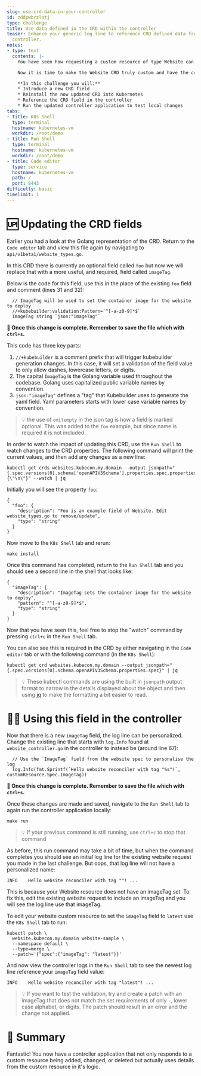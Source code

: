 ```yaml
---
slug: use-crd-data-in-your-controller
id: zddpwbrzlotj
type: challenge
title: Use data defined in the CRD within the controller
teaser: Enhance your generic log line to reference CRD defined data from inside your
  controller.
notes:
- type: text
  contents: |-
    You have seen how requesting a custom resource of type Website can trigger the controller application.

    Now it is time to make the Website CRD truly custom and have the controller use the custom data provided as a part of the CRD spec.

    **In this challenge you will:**
    * Introduce a new CRD field
    * Reinstall the now updated CRD into Kubernetes
    * Reference the CRD field in the controller
    * Run the updated controller application to test local changes
tabs:
- title: K8s Shell
  type: terminal
  hostname: kubernetes-vm
  workdir: /root/demo
- title: Run Shell
  type: terminal
  hostname: kubernetes-vm
  workdir: /root/demo
- title: Code editor
  type: service
  hostname: kubernetes-vm
  path: /
  port: 8443
difficulty: basic
timelimit: 1
---
```


🆙 Updating the CRD fields
==============

Earlier you had a look at the Golang representation of the CRD. Return to the `Code editor` tab and view this file again by navigating to `api/v1beta1/website_types.go`.

In this CRD there is currently an optional field called `foo` but now we will replace that with a more useful, and required, field called `imageTag`.

Below is the code for this field, use this in the place of the existing `foo` field and comment (lines 31 and 32):

```
  // ImageTag will be used to set the container image for the website to deploy
  //+kubebuilder:validation:Pattern=`^[-a-z0-9]*$`
  ImageTag string `json:"imageTag"`
```

**💾 Once this change is complete. Remember to save the file which with `ctrl+s`.**

This code has three key parts:

1. `//+kubebuilder` is a comment prefix that will trigger kubebuilder generation changes. In this case, it will set a validation of the field value to only allow dashes, lowercase letters, or digits.
2. The capital `ImageTag` is the Golang variable used throughout the codebase. Golang uses capitalized public variable names by convention.
3. `json:"imageTag"` defines a "tag" that Kubebuilder uses to generate the yaml field. Yaml parameters starts with lower case variable names by convention.

> 💡 the use of `omitempty` in the json tag is how a field is marked optional. This was added to the `foo` example, but since name is required it is not included.

In order to watch the impact of updating this CRD, use the `Run Shell` to watch changes to the CRD properties. The following command will print the current values, and then add any changes as a new line:

```
kubectl get crds websites.kubecon.my.domain --output jsonpath="{.spec.versions[0].schema['openAPIV3Schema'].properties.spec.properties}{\"\n\"}" --watch | jq
```

Initially you will see the property `foo`:

```
{
  "foo": {
    "description": "Foo is an example field of Website. Edit website_types.go to remove/update",
    "type": "string"
  }
}
```

Now move to the `K8s Shell` tab and rerun:

```
make install
```

Once this command has completed, return to the `Run Shell` tab and you should see a second line in the shell that looks like:

```
{
  "imageTag": {
    "description": "ImageTag sets the container image for the website to deploy",
    "pattern": "^[-a-z0-9]*$",
    "type": "string"
  }
}
```

Now that you have seen this, feel free to stop the "watch" command by pressing `ctrl+c` in the `Run Shell` tab.

You can also see this is required in the CRD by either navigating in the `Code editor` tab or with the following command (in the `K8s Shell`):

```
kubectl get crd websites.kubecon.my.domain --output jsonpath="{.spec.versions[0].schema.openAPIV3Schema.properties.spec}" | jq
```

> 💡 These kubectl commands are using the built in `jsonpath` output format to narrow in the details displayed about the object and then using [jq](https://stedolan.github.io/jq/) to make the formatting a bit easier to read.


👯‍♂️ Using this field in the controller
==============

Now that there is a new `imageTag` field, the log line can be personalized. Change the existing line that starts with `log.Info` found at `website_controller.go` in the controller to instead be (around line 67):

```
  // Use the `ImageTag` field from the website spec to personalise the log
  log.Info(fmt.Sprintf(`Hello website reconciler with tag "%s"!`, customResource.Spec.ImageTag))
```

**💾 Once this change is complete. Remember to save the file which with `ctrl+s`.**

Once these changes are made and saved, navigate to the `Run Shell` tab to again run the controller application locally:

```
make run
```

> 💡 If your previous command is still running, use `ctrl+c` to stop that command

As before, this run command may take a bit of time, but when the command completes you should see an initial log line for the existing website request you made in the last challenge. But oops, that log line will not have a personalized name:

```
INFO    Hello website reconciler with tag ""! ...
```

This is because your Website resource does not have an imageTag set. To fix this, edit the existing website request to include an imageTag and you will see the log line use that imageTag.

To edit your website custom resource to set the `imageTag` field to `latest` use the `K8s Shell` tab to run:

```
kubectl patch \
  website.kubecon.my.domain website-sample \
  --namespace default \
  --type=merge \
  --patch='{"spec":{"imageTag": "latest"}}'
```

And now view the controller logs in the `Run Shell` tab to see the newest log line reference your `imageTag` field value:

```
INFO    Hello website reconciler with tag "latest"! ...
```

> 💡 If you want to test the validation, try and create a patch with an imageTag that does not match the set requirements of only `-`, lower case alphabet, or digits. The patch should result in an error and the change not applied.

📕 Summary
==============

Fantastic! You now have a controller application that not only responds to a custom resource being added, changed, or deleted but actually uses details from the custom resource in it's logic.
